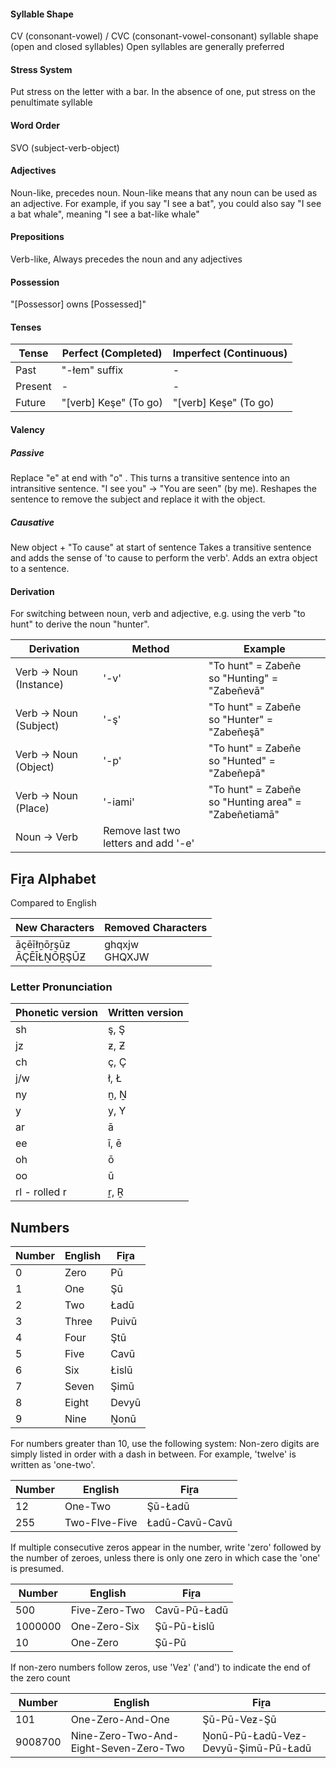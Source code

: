 #### Syllable Shape
CV (consonant-vowel) / CVC (consonant-vowel-consonant) syllable shape (open and closed syllables)
Open syllables are generally preferred
#### Stress System
Put stress on the letter with a bar. In the absence of one, put stress on the penultimate syllable
#### Word Order
SVO (subject-verb-object)
#### Adjectives
Noun-like, precedes noun.
Noun-like means that any noun can be used as an adjective. For example, if you say "I see a bat", you could also say "I see a bat whale", meaning "I see a bat-like whale"
#### Prepositions
Verb-like, Always precedes the noun and any adjectives
#### Possession
"\[Possessor] owns \[Possessed]"
#### Tenses

| Tense   | Perfect (Completed)    | Imperfect (Continuous) |
| ------- | ---------------------- | ---------------------- |
| Past    | "-łem" suffix          | -                      |
| Present | -                      | -                      |
| Future  | "\[verb] Keşe" (To go) | "\[verb] Keşe" (To go) |

#### Valency
##### Passive
Replace "e" at end with "o"	.
This turns a transitive sentence into an intransitive sentence.
"I see you" -> "You are seen" (by me).
Reshapes the sentence to remove the subject and replace it with the object.
##### Causative
New object + "To cause" at start of sentence
Takes a transitive sentence and adds the sense of 'to cause to perform the verb'.
Adds an extra object to a sentence.
#### Derivation
For switching between noun, verb and adjective, e.g. using the verb "to hunt" to derive the noun "hunter".

| Derivation              | Method                               | Example                                                 |
| ----------------------- | ------------------------------------ | ------------------------------------------------------- |
| Verb -> Noun (Instance) | '-v'                                 | "To hunt" = Zabeñe<br>so "Hunting" = "Zabeñevā"         |
| Verb -> Noun (Subject)  | '-ş'                                 | "To hunt" = Zabeñe<br>so "Hunter" = "Zabeñeşā"          |
| Verb -> Noun (Object)   | '-p'                                 | "To hunt" = Zabeñe<br>so "Hunted" = "Zabeñepā"          |
| Verb -> Noun (Place)    | '-iami'                              | "To hunt" = Zabeñe<br>so "Hunting area" = "Zabeñetiamā" |
| Noun -> Verb            | Remove last two letters and add '-e' |                                                         |


## Fiṟa Alphabet
Compared to English

| New Characters             | Removed Characters |
| -------------------------- | ------------------ |
| āçēīłṉōṟşūƶ<br>ĀÇĒĪŁṈŌṞŞŪƵ | ghqxjw<br>GHQXJW   |

### Letter Pronunciation

| Phonetic version | Written version |
| ---------------- | --------------- |
| sh               | ş, Ş            |
| jz               | ƶ, Ƶ            |
| ch               | ç, Ç            |
| j/w              | ł, Ł            |
| ny               | ṉ, Ṉ            |
| y                | y, Y            |
| ar               | ā               |
| ee               | ī, ē            |
| oh               | ō               |
| oo               | ū               |
| rl - rolled r    | ṟ, Ṟ            |

## Numbers

| Number | English | Fiṟa  |
| ------ | ------- | ----- |
| 0      | Zero    | Pū    |
| 1      | One     | Şū    |
| 2      | Two     | Ładū  |
| 3      | Three   | Puivū |
| 4      | Four    | Ştū   |
| 5      | Five    | Cavū  |
| 6      | Six     | Łislū |
| 7      | Seven   | Şimū  |
| 8      | Eight   | Devyū |
| 9      | Nine    | Ṉonū  |
For numbers greater than 10, use the following system:
Non-zero digits are simply listed in order with a dash in between. For example, 'twelve' is written as 'one-two'.

| Number | English       | Fiṟa           |
| ------ | ------------- | -------------- |
| 12     | One-Two       | Şū-Ładū        |
| 255    | Two-FIve-Five | Ładū-Cavū-Cavū |
If multiple consecutive zeros appear in the number, write 'zero' followed by the number of zeroes, unless there is only one zero in which case the 'one' is presumed.

| Number  | English       | Fiṟa         |
| ------- | ------------- | ------------ |
| 500     | Five-Zero-Two | Cavū-Pū-Ładū |
| 1000000 | One-Zero-Six  | Şū-Pū-Łislū  |
| 10      | One-Zero      | Şū-Pū        |
If non-zero numbers follow zeros, use 'Veƶ' ('and') to indicate the end of the zero count

| Number  | English                                | Fiṟa                                |
| ------- | -------------------------------------- | ----------------------------------- |
| 101     | One-Zero-And-One                       | Şū-Pū-Veƶ-Şū                        |
| 9008700 | Nine-Zero-Two-And-Eight-Seven-Zero-Two | Ṉonū-Pū-Ładū-Veƶ-Devyū-Şimū-Pū-Ładū |

